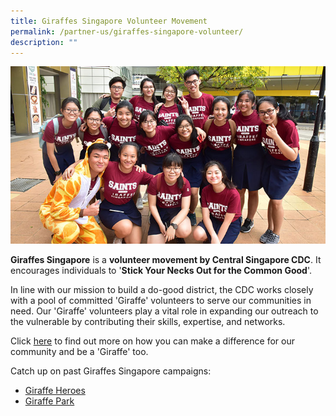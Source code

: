 ```yaml
---
title: Giraffes Singapore Volunteer Movement
permalink: /partner-us/giraffes-singapore-volunteer/
description: ""
---
```

![Giraffes Singapore](/images/Partner%20Us/2018-giraffe-main.jpg)

**Giraffes Singapore** is a **volunteer movement by Central Singapore CDC**. It encourages individuals to '**Stick Your Necks Out for the Common Good**'.  
  
In line with our mission to build a do-good district, the CDC works closely with a pool of committed 'Giraffe' volunteers to serve our communities in need. Our 'Giraffe' volunteers play a vital role in expanding our outreach to the vulnerable by contributing their skills, expertise, and networks.  
  
Click [here](https://forms.cwp.gov.sg/cdccpd/volunteerform) to find out more on how you can make a difference for our community and be a 'Giraffe' too.  
  
Catch up on past Giraffes Singapore campaigns:

*   [Giraffe Heroes](https://www.youtube.com/watch?v=kySkyxLLdA8)
*   [Giraffe Park](https://www.facebook.com/watch/?v=1711230715838606)